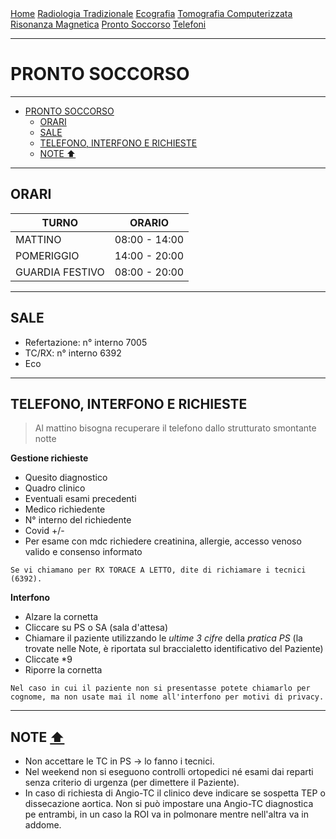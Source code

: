 <div class="topnav">
  <a href="index.html">Home</a>
  <a href="radiologia_tradizionale.html">Radiologia Tradizionale</a>
  <a href="ecografia.html">Ecografia</a>
  <a href="tomografia_computerizzata.html">Tomografia Computerizzata</a>
  <a href="risonanza_magnetica.html">Risonanza Magnetica</a>
  <a href="pronto_soccorso.html">Pronto Soccorso</a>
  <a href="contatti.html">Telefoni</a>
</div>

---

# PRONTO SOCCORSO

---

- [PRONTO SOCCORSO](#pronto-soccorso)
  - [ORARI](#orari)
  - [SALE](#sale)
  - [TELEFONO, INTERFONO E RICHIESTE](#telefono-interfono-e-richieste)
  - [NOTE ⬆️](#note-️)

---

## ORARI 

|TURNO|ORARIO|
|---|---|
| MATTINO | 08:00 - 14:00 |
| POMERIGGIO | 14:00 - 20:00 |
|GUARDIA FESTIVO | 08:00 - 20:00 |

---

## SALE
- Refertazione: n° interno 7005
- TC/RX: n° interno 6392
- Eco

---

## TELEFONO, INTERFONO E RICHIESTE

> Al mattino bisogna recuperare il telefono dallo strutturato smontante notte

**Gestione richieste**

- Quesito diagnostico
- Quadro clinico
- Eventuali esami precedenti
- Medico richiedente
- N° interno del richiedente
- Covid +/-
- Per esame con mdc richiedere creatinina, allergie, accesso venoso valido e consenso informato

`Se vi chiamano per RX TORACE A LETTO, dite di richiamare i tecnici (6392).`

**Interfono**

- Alzare la cornetta
- Cliccare su PS o SA (sala d'attesa)
- Chiamare il paziente utilizzando le *ultime 3 cifre* della *pratica PS* (la trovate nelle Note, è riportata sul braccialetto identificativo del Paziente)
- Cliccate *9
- Riporre la cornetta

`Nel caso in cui il paziente non si presentasse potete chiamarlo per cognome, ma non usate mai il nome all'interfono per motivi di privacy.`

---

## NOTE [⬆️](#pronto-soccorso)

- Non accettare le TC in PS &rarr; lo fanno i tecnici.
- Nel weekend non si eseguono controlli ortopedici né esami dai reparti senza criterio di urgenza (per dimettere il Paziente).
- In caso di richiesta di Angio-TC il clinico deve indicare se sospetta TEP o dissecazione aortica. Non si può impostare una Angio-TC diagnostica pe entrambi, in un caso la ROI va in polmonare mentre nell'altra va in addome.